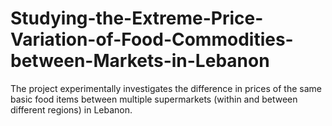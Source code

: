 # Studying-the-Extreme-Price-Variation-of-Food-Commodities-between-Markets-in-Lebanon
The project experimentally investigates the difference in prices of the same basic food items between multiple supermarkets (within and between different regions) in Lebanon. 
